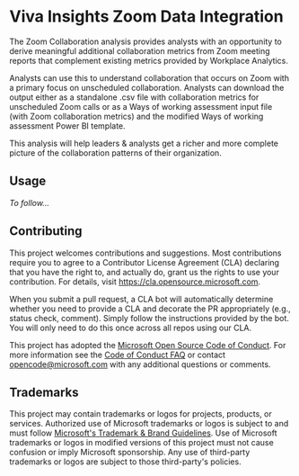 # Viva Insights Zoom Data Integration

The Zoom Collaboration analysis provides analysts with an opportunity to derive meaningful additional collaboration metrics from Zoom meeting reports that complement existing metrics provided by Workplace Analytics. 

Analysts can use this to understand collaboration that occurs on Zoom with a primary focus on unscheduled collaboration. Analysts can download the output either as a standalone .csv file with collaboration metrics for unscheduled Zoom calls or as a Ways of working assessment input file (with Zoom collaboration metrics) and the modified Ways of working assessment Power BI template.

This analysis will help leaders & analysts get a richer and more complete picture of the collaboration patterns of their organization.

## Usage

_To follow..._


## Contributing

This project welcomes contributions and suggestions.  Most contributions require you to agree to a
Contributor License Agreement (CLA) declaring that you have the right to, and actually do, grant us
the rights to use your contribution. For details, visit https://cla.opensource.microsoft.com.

When you submit a pull request, a CLA bot will automatically determine whether you need to provide
a CLA and decorate the PR appropriately (e.g., status check, comment). Simply follow the instructions
provided by the bot. You will only need to do this once across all repos using our CLA.

This project has adopted the [Microsoft Open Source Code of Conduct](https://opensource.microsoft.com/codeofconduct/).
For more information see the [Code of Conduct FAQ](https://opensource.microsoft.com/codeofconduct/faq/) or
contact [opencode@microsoft.com](mailto:opencode@microsoft.com) with any additional questions or comments.

## Trademarks

This project may contain trademarks or logos for projects, products, or services. Authorized use of Microsoft 
trademarks or logos is subject to and must follow 
[Microsoft's Trademark & Brand Guidelines](https://www.microsoft.com/en-us/legal/intellectualproperty/trademarks/usage/general).
Use of Microsoft trademarks or logos in modified versions of this project must not cause confusion or imply Microsoft sponsorship.
Any use of third-party trademarks or logos are subject to those third-party's policies.
